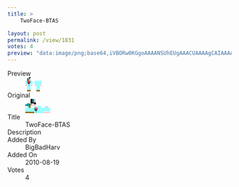 ```yaml
---
title: >
    TwoFace-BTAS

layout: post
permalink: /view/1831
votes: 4
preview: "data:image/png;base64,iVBORw0KGgoAAAANSUhEUgAAACUAAAAgCAIAAAAaMSbnAAAABnRSTlMA/wD/AP5AXyvrAAABCElEQVRIie2X3W3DMAyE7wpPVGcmaiazK9kr9fqQQqJSK1BguQja3JMMk/ysH55gSp8oYhmxjOuYQ3obVahTU3ygOwCZ0V3rejovU2V2Xc/h1B3ekhIBrSsvl7EwAIxngf6BbbuOZVai5vdRvJ35yRwAthkA5nkUqcmjGwDZYNJ38UXKD4mUhNB5kMgqxqCY76Fle1T13yKRRK7+A3Zcv93vT8DLzhkt9CzezW6N3Tzs9gPw4Jk7yBs+pygqVPfwIoVOsCrl5mvKWjj2FdOnbJhA5V7VLKuY2ksb6a2YZj+kEw7nPd5Juzh13TV3Yh5MfwJ/efFevH/Lq++H1PCwpe9/pSP9r6/nF1xBXmfRUG8dAAAAAElFTkSuQmCC"
---
```

<dl class="side-by-side">
<dt>Preview</dt>
<dd>
    <img class="preview" src="data:image/png;base64,iVBORw0KGgoAAAANSUhEUgAAACUAAAAgCAIAAAAaMSbnAAAABnRSTlMA/wD/AP5AXyvrAAABCElEQVRIie2X3W3DMAyE7wpPVGcmaiazK9kr9fqQQqJSK1BguQja3JMMk/ysH55gSp8oYhmxjOuYQ3obVahTU3ygOwCZ0V3rejovU2V2Xc/h1B3ekhIBrSsvl7EwAIxngf6BbbuOZVai5vdRvJ35yRwAthkA5nkUqcmjGwDZYNJ38UXKD4mUhNB5kMgqxqCY76Fle1T13yKRRK7+A3Zcv93vT8DLzhkt9CzezW6N3Tzs9gPw4Jk7yBs+pygqVPfwIoVOsCrl5mvKWjj2FdOnbJhA5V7VLKuY2ksb6a2YZj+kEw7nPd5Juzh13TV3Yh5MfwJ/efFevH/Lq++H1PCwpe9/pSP9r6/nF1xBXmfRUG8dAAAAAElFTkSuQmCC">
</dd>
<dt>Original</dt>
<dd>
    <img class="preview" src="data:image/png;base64,iVBORw0KGgoAAAANSUhEUgAAAEAAAAAgCAYAAACinX6EAAAA8klEQVR42u2XAQ6DIAxFe1ruxJ24EwtZZS3TASmsoG3yE5Uo+Y8vVoBKxaLSJSbvmWIITLB7GQADYAAMgAEwALoAyNzzDdbqC0BdBmArAGWkc7RxrIz4SeSHA/jvO34BIENAY7cB8MswlccN7zBZS8I+X4EWAM5ltRq/HYAY4K2Ugoa9wBKwayOUtjomB0zd93eq9/nDgRuAAQCu6lkAaIuBx0sCkEb2xMDHNBWOjZ5PChQmTcohKJk3AAZAEQCQ9/84fwyAnAICQMO8OgBQXn1VAKtIHYB09aVVB1B0emINBtj799ndGc4GIE7A7gBWT8ALqY/2wIzhehkAAAAASUVORK5CYII=">
</dd>
<dt>Title</dt>
<dd>TwoFace-BTAS</dd>
<dt>Description</dt>
<dd></dd>
<dt>Added By</dt>
<dd>BigBadHarv</dd>
<dt>Added On</dt>
<dd>2010-08-19</dd>
<dt>Votes</dt>
<dd>4</dd>
</dl>
